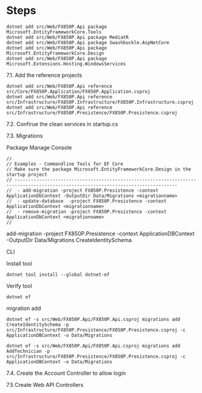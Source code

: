 # Steps

```
dotnet add src/Web/FX850P.Api package Microsoft.EntityFrameworkCore.Tools
dotnet add src/Web/FX850P.Api package MediatR
dotnet add src/Web/FX850P.Api package Swashbuckle.AspNetCore
dotnet add src/Web/FX850P.Api package Microsoft.EntityFrameworkCore.Design
dotnet add src/Web/FX850P.Api package Microsoft.Extensions.Hosting.WindowsServices
```      

7.1. Add the reference projects

   ```
   dotnet add src/Web/FX850P.Api reference src/Core/FX850P.Application/FX850P.Application.csproj
   dotnet add src/Web/FX850P.Api reference src/Infrastructure/FX850P.Infrastructure/FX850P.Infrastructure.csproj
   dotnet add src/Web/FX850P.Api reference src/Infrastructure/FX850P.Presistence/FX850P.Presistence.csproj
   ```

7.2. Confirue the clean services in startup.cs


7.3. Migrations

Package Manage Console
```
//
// Examples - Commandline Tools for EF Core
// Make sure the package Microsoft.EntityFrameworkCore.Design in the startup project
// ----------------------------------------------------------------------------------------------------------------------------------
//  - add-migration -project FX850P.Presistence -context ApplicationDbContext -OutputDir Data/Migrations <migrationname>
//  - update-database  -project FX850P.Presistence -context ApplicationDbContext <migrationname>
//  - remove-migration -project FX850P.Presistence -context ApplicationDbContext <migrationname>
//
```

add-migration -project FX850P.Presistence -context ApplicationDBContext -OutputDir Data/Migrations CreateIdentitySchema

CLI

Install tool

```
dotnet tool install --global dotnet-ef
```

Verify tool

```
dotnet ef
```

migration add
```
dotnet ef -s src/Web/FX850P.Api/FX850P.Api.csproj migrations add CreateIdentitySchema -p src/Infrastructure/FX850P.Presistence/FX850P.Presistence.csproj -c ApplicationDBContext -o Data/Migrations

dotnet ef -s src/Web/FX850P.Api/FX850P.Api.csproj migrations add AddTechnician -p src/Infrastructure/FX850P.Presistence/FX850P.Presistence.csproj -c ApplicationDBContext -o Data/Migrations

```



7.4. Create the Account Controller to allow login


7.5 Create Web API Controllers

